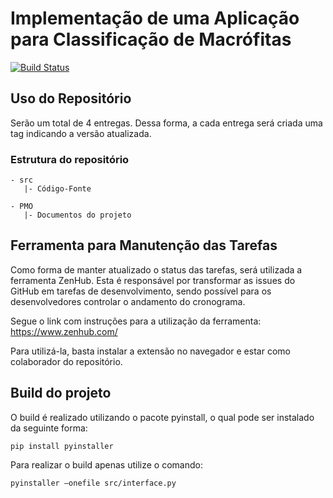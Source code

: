 # Implementação de uma Aplicação para Classificação de Macrófitas

[![Build Status](https://travis-ci.org/leticiamazzoportela/projeto-engenharia-de-software.svg?branch=master)](https://travis-ci.org/leticiamazzoportela/projeto-engenharia-de-software)

## Uso do Repositório

Serão um total de 4 entregas. Dessa forma, a cada entrega será criada uma tag indicando a versão atualizada.

### Estrutura do repositório

```
- src
   |- Código-Fonte

- PMO
   |- Documentos do projeto
```

## Ferramenta para Manutenção das Tarefas

Como forma de manter atualizado o status das tarefas, será utilizada a ferramenta ZenHub.
Esta é responsável por transformar as issues do GitHub em tarefas de desenvolvimento, sendo possível para os desenvolvedores controlar o andamento do cronograma.

Segue o link com instruções para a utilização da ferramenta: https://www.zenhub.com/

Para utilizá-la, basta instalar a extensão no navegador e estar como colaborador do repositório.

## Build do projeto

O build é realizado utilizando o pacote pyinstall, o qual pode ser instalado da seguinte forma:

```
pip install pyinstaller
```

Para realizar o build apenas utilize o comando:

```
pyinstaller —onefile src/interface.py
```
